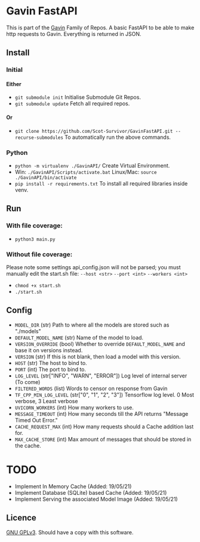 # Gavin FastAPI
This is part of the [Gavin](https://github.com/Scot-Survivor/GavinTraining) Family of Repos. A basic FastAPI
to be able to make http requests to Gavin. Everything is returned in JSON.

## Install
### Initial
#### Either
- `git submodule init` Initialise Submodule Git Repos.
- `git submodule update` Fetch all required repos.
#### Or
- `git clone https://github.com/Scot-Survivor/GavinFastAPI.git --recurse-submodules` To automatically 
run the above commands.
### Python  
- `python -m virtualenv ./GavinAPI/` Create Virtual Environment.
- Win: `./GavinAPI/Scripts/activate.bat` Linux/Mac: `source ./GavinAPI/bin/activate`
- `pip install -r requirements.txt` To install all required libraries inside venv. 

## Run
### With file coverage:
- `python3 main.py`
### Without file coverage:
Please note some settings api_config.json will not be parsed; you must manually edit the start.sh file:
`--host <str>` `--port <int>` `--workers <int>`
- `chmod +x start.sh`
- `./start.sh`


## Config
- `MODEL_DIR` (str) Path to where all the models are stored such as "./models"
- `DEFAULT_MODEL_NAME` (str) Name of the model to load.
- `VERSION_OVERRIDE` (bool) Whether to override `DEFAULT_MODEL_NAME` and base it on versions instead.
- `VERSION` (str) If this is not blank, then load a model with this version.
- `HOST` (str) The host to bind to.
- `PORT` (int) The port to bind to.
- `LOG_LEVEL` (str["INFO", "WARN", "ERROR"]) Log level of internal server (To come)
- `FILTERED_WORDS` (list<str>) Words to censor on response from Gavin
- `TF_CPP_MIN_LOG_LEVEL` (str["0", "1", "2", "3"]) Tensorflow log level. 0 Most verbose, 3 Least verbose
- `UVICORN_WORKERS` (int) How many workers to use. 
- `MESSAGE_TIMEOUT` (int) How many seconds till the API returns "Message Timed Out Error."
- `CACHE_REQUEST_MAX` (int) How many requests should a Cache addition last for. 
- `MAX_CACHE_STORE` (int) Max amount of messages that should be stored in the cache.

# TODO
- Implement In Memory Cache (Added: 19/05/21)
- Implement Database (SQLite) based Cache (Added: 19/05/21)
- Implement Serving the associated Model Image (Added: 19/05/21)

## Licence
[GNU GPLv3](https://www.gnu.org/licenses/gpl-3.0.txt). Should have a copy with this software.